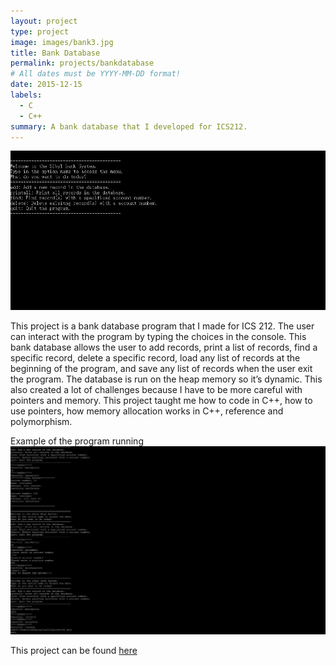 ```yaml
---
layout: project
type: project
image: images/bank3.jpg
title: Bank Database
permalink: projects/bankdatabase
# All dates must be YYYY-MM-DD format!
date: 2015-12-15
labels:
  - C
  - C++
summary: A bank database that I developed for ICS212.
---
```

 <img class="ui image" src="../images/bank1.jpg">
 
This project is a bank database program that I made for ICS 212. The user can interact with the program by typing the choices in the console. This bank database allows the user to add records, print a list of records, find a specific record, delete a specific record, load any list of records at the beginning of the program, and save any list of records when the user exit the program. The database is run on the heap memory so it’s dynamic. This also created a lot of challenges because I have to be more careful with pointers and memory. This project taught me how to code in C++, how to use pointers, how memory allocation works in C++, reference and polymorphism.
 
 Example of the program running
 <img class="ui image" src="../images/bank2.jpg">
 
This project can be found <a href="https://github.com/wenhaoq20/bank-system">here</a>
